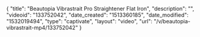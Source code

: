 {
    "title": "Beautopia Vibrastrait Pro Straightener Flat Iron",
    "description": "",
    "videoid": "133752042",
    "date_created": "1513360185",
    "date_modified": "1532019494",
    "type": "captivate",
    "layout": "video",
    "url": "\/v\/beautopia-vibrastrait-mp4\/133752042"
}